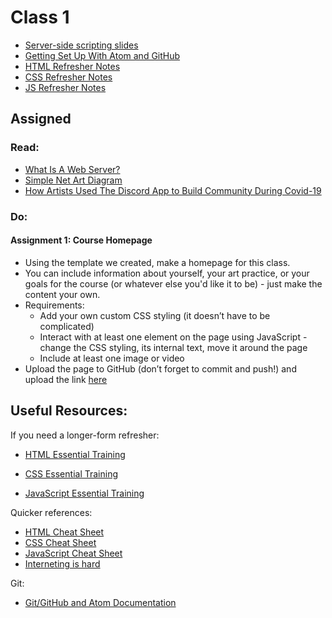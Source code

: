 # Class 1

- [Server-side scripting slides](https://docs.google.com/presentation/d/1E-A6HWqaz2aU4Hmku_A9TNs-O4KMMmdKOydKjehWrkg/edit?usp=sharing)
- [Getting Set Up With Atom and GitHub](setup.md)
- [HTML Refresher Notes](html_refresher.md)
- [CSS Refresher Notes](css_refresher.md)
- [JS Refresher Notes](js_refresher.md)


## Assigned
### Read:
- [What Is A Web Server?](https://developer.mozilla.org/en-US/docs/Learn/Common_questions/What_is_a_web_server)
- [Simple Net Art Diagram](https://anthology.rhizome.org/simple-net-art-diagram)
- [How Artists Used The Discord App to Build Community During Covid-19](https://hyperallergic.com/632565/how-artists-used-the-discord-app-to-build-community-during-covid-19/)
### Do:
#### Assignment 1: Course Homepage
  - Using the template we created, make a homepage for this class. 
  - You can include information about yourself, your art practice, or your goals for the course (or whatever else you'd like it to be) - just make the content your own.
  - Requirements:
	- Add your own custom CSS styling (it doesn’t have to be complicated)
	- Interact with at least one element on the page using JavaScript - change the CSS styling, its internal text, move it around the page
	- Include at least one image or video
  - Upload the page to GitHub (don’t forget to commit and push!) and upload the link [here](https://forms.gle/U4yRr9VrAHXb1Mgu5)

## Useful Resources:

If you need a longer-form refresher:  

- [HTML Essential Training](https://www.lynda.com/Web-Development-tutorials/HTML-Essential-Training/170427-2.html)

- [CSS Essential Training](https://www.lynda.com/CSS-tutorials/CSS-Essential-Training-1/569190-2.html)
- [JavaScript Essential Training](https://www.lynda.com/JavaScript-tutorials/JavaScript-Essential-Training/574716-2.html)


Quicker references:  
- [HTML Cheat Sheet](https://codecademy.com/learn/learn-css/modules/syntax-and-selectors/cheatsheet)
- [CSS Cheat Sheet](https://www.codecademy.com/learn/learn-css/modules/syntax-and-selectors/cheatsheet)
- [JavaScript Cheat Sheet](https://www.codecademy.com/learn/introduction-to-javascript/modules/learn-javascript-introduction/cheatsheet)
- [Interneting is hard](https://www.internetingishard.com/html-and-css/)

Git:  
- [Git/GitHub and Atom Documentation](https://flight-manual.atom.io/using-atom/sections/github-package/#initialize-repositories)

 
